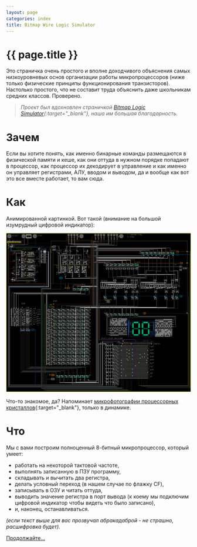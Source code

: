 ```yaml
---
layout: page
categories: index
title: Bitmap Wire Logic Simulator
---
```

# {{ page.title }}

Это страничка очень простого и вполне доходчивого объяснения самых низкоуровневых основ организации работы микропроцессоров (ниже только физические принципы функционирования транзисторов). Настолько простого, что не составит труда объяснить даже школьникам средних классов. Проверено.

> *Проект был вдохновлен страничкой [Bitmap Logic Simulator](https://realhet.wordpress.com/2015/09/02/bitmap-logic-simulator/){:target="_blank"}, наша им большая благодарность.*

# Зачем

Если вы хотите понять, как именно бинарные команды размещаются в физической памяти и кеше, как они оттуда в нужном порядке попадают в процессор, как процессор их декодирует в управление и как именно он управляет регистрами, АЛУ, вводом и выводом, да и вообще как вот это все вместе работает, то вам сюда.

# Как

Анимированной картинкой. Вот такой (внимание на большой изумрудный цифровой индикатор):

![](media/0-1.gif)

Что-то знакомое, да? Напоминает [микрофотографии процессорных кристаллов](https://en.wikipedia.org/wiki/Die_(integrated_circuit)){:target="_blank"}, только в динамике.

# Что

Мы с вами построим полноценный 8-битный микропроцессор, который умеет:
* работать на некоторой тактовой частоте,
* выполнять записанную в ПЗУ программу,
* складывать и вычитать два регистра,
* делать условный переход (в нашем случае по флажку CF),
* записывать в ОЗУ и читать оттуда,
* выводить значение регистра в порт вывода (к коему мы подключим цифровой индикатор чтобы видеть что было записано),
* и, наконец, останавливаться.

*(если текст выше для вас прозвучал абракадаброй - не страшно, расшифровка будет).*

[Продолжайте...](introduction.html)
